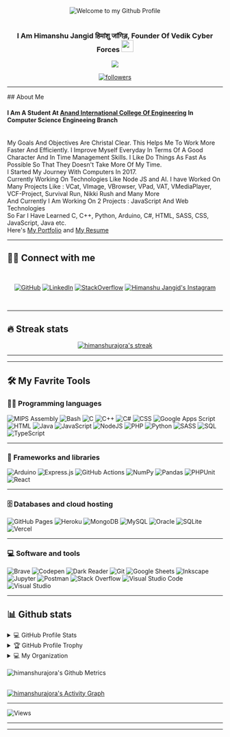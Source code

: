 <div align="center">
  <img src="https://github.com/BrunnerLivio/brunnerlivio/blob/master/images/welcome.png?raw=true" style="max-width: 100%;" alt="Welcome to my Github Profile" />
  <br />
  <br />
</div>
<h3 align="center">
  I Am Himanshu Jangid हिमांशु जांगिड़,  Founder Of Vedik Cyber Forces
  <img src="https://media.giphy.com/media/hvRJCLFzcasrR4ia7z/giphy.gif" width="28"> 
</h3>

<p align="center">
  <a href="https://github.com/DenverCoder1/readme-typing-svg"><img src="https://readme-typing-svg.herokuapp.com/?lines=Full-stack%20web%20Developer;A%20MEAN%20Stack%20Developer;Self-taught%20UI%2FUX%20Designer;Always%20learning%20new%20things&center=true&width=380&height=45"></a>
</p>
<p align="center">
  <a href="https://github.com/himanshurajora">
    <img alt="followers" title="Follow me on Github" src="https://img.shields.io/github/followers/himanshurajora?color=236ad3&labelColor=1155ba&style=for-the-badge&logo=github&label=Follow"/></a>
</p>
<hr>
## About Me
 
#### I Am A Student At <a href="https://anandice.ac.in">Anand International College Of Engineering</a> In Computer Science Engineeing Branch
<br>
My Goals And Objectives Are Christal Clear. This Helps Me To Work More Faster And Efficiently.
I Improve Myself Everyday In Terms Of A Good Character And In Time Management Skills.
I Like Do Things As Fast As Possible So That They Doesn't Take More Of My Time.
<br>
I Started My Journey With Computers In 2017.
<br>
Currently Working On Technologies Like Node JS and AI.
I have Worked On Many Projects Like :
VCat, VImage, VBrowser, VPad, VAT, VMediaPlayer, VCF-Project, Survival Run, Nikki Rush and Many More
<br>
And Currently I Am Working On 2 Projects : JavaScript And Web Technologies 

<br>
So Far I Have Learned C, C++, Python, Arduino, C#, HTML, SASS, CSS, JavaScript, Java etc.
<br>
Here's <a href="https://himanshurajora.github.io">My Portfolio</a> and <a href="https://www.jiocloud.com/s/?t=MQacwhLNYXsnrVPc&s=a9">My Resume</a>

<br>

****
## 🙋‍♂️ Connect with me

<br>

<!-- Badges template - https://github.com/badges/shields -->
<p align="center">
  <a href="https://www.github.com/himanshurajora"><img alt="GitHub" title="GitHub" src="https://img.shields.io/badge/-GitHub-black?style=for-the-badge&logo=github&logoColor=white"/></a>
  <a href="https://www.linkedin.com/in/himanshu-jangid-5a334a196/"><img alt="LinkedIn" title="LinkedIn" src="https://img.shields.io/badge/-LinkedIn-blue?style=for-the-badge&logo=LinkedIn&logoColor=white"/></a>
  <a href="https://stackoverflow.com/users/15781928/himanshu-jangidy"><img alt="StackOverflow" title="StackOverflow" src="https://img.shields.io/badge/-stackoverflow-orange?style=for-the-badge&logo=stackoverflow&logoColor=white"/></a>
  <a href="https://www.instagram.com/himy.in/">
  <img alt="Himanshu Jangid's Instagram" title="Instagram" src="https://img.shields.io/badge/-instagram-red?style=for-the-badge&logo=instagram&logoColor=white" /></a>
</p>
<br>

****

## 🔥 Streak stats

<!-- GitHub Readme Streak Stats - https://github.com/DenverCoder1/github-readme-streak-stats -->
<p align="center">
  <a href="https://github.com/DenverCoder1/github-readme-streak-stats">
    <img title="🔥 Get streak stats for your profile at git.io/streak-stats" alt="himanshurajora's streak" src="https://github-readme-streak-stats.herokuapp.com/?user=himanshurajora&theme=monokai-metallian&hide_border=true"/>
  </a>
</p>

<!-- Some badges are from https://github.com/Ileriayo/markdown-badges -->

<hr/>
<hr/>

## 🛠️ My Favrite Tools

### 👨‍💻 Programming languages

<p>
    <img alt="MIPS Assembly" src="https://img.shields.io/badge/Assembly%20-%23525252.svg?logo=mega&logoColor=white">
    <img alt="Bash" src="https://img.shields.io/badge/Bash%20-%23121011.svg?logo=gnu-bash&logoColor=white">
    <img alt="C" src="https://img.shields.io/badge/C%20-%232370ED.svg?logo=c&logoColor=white">
    <img alt="C++" src="https://img.shields.io/badge/C++%20-%2300599C.svg?logo=c%2B%2B&logoColor=white">
    <img alt="C#" src="https://img.shields.io/badge/C%23%20-%23239120.svg?logo=c-sharp&logoColor=white">
    <img alt="CSS" src="https://img.shields.io/badge/CSS%20-%231572B6.svg?logo=css3&logoColor=white">
    <img alt="Google Apps Script" src="https://img.shields.io/badge/Google%20Apps%20Script%20-%2302569B.svg?logo=google-cloud&logoColor=white">
    <img alt="HTML" src="https://img.shields.io/badge/HTML%20-%23E34F26.svg?logo=html5&logoColor=white">
    <img alt="Java" src="https://img.shields.io/badge/Java-%23007396.svg?logo=java&logoColor=white">
    <img alt="JavaScript" src="https://img.shields.io/badge/JavaScript%20-%23F7DF1E.svg?logo=javascript&logoColor=black">
    <img alt="NodeJS" src="https://img.shields.io/badge/Node.js%20-%2343853D.svg?logo=node-dot-js&logoColor=white">
    <img alt="PHP" src="https://img.shields.io/badge/PHP-%23777BB4.svg?logo=php&logoColor=white">
    <img alt="Python" src="https://img.shields.io/badge/Python%20-%2314354C.svg?logo=python&logoColor=white">
    <img alt="SASS" src="https://img.shields.io/badge/Sass%20-hotpink.svg?logo=SASS&logoColor=white">
    <img alt="SQL" src="https://img.shields.io/badge/SQL%20-%23025E8C.svg?logo=amazon-dynamodb&logoColor=white">
    <img alt="TypeScript" src="https://img.shields.io/badge/TypeScript%20-%23007ACC.svg?logo=typescript&logoColor=white">
</p>
<hr/>

### 🧰 Frameworks and libraries

<p>
    <img alt="Arduino" src="https://img.shields.io/badge/-Arduino-00979D?logo=Arduino&logoColor=white">
    <img alt="Express.js" src="https://img.shields.io/badge/Express.js%20-%23404d59.svg?logo=express&logoColor=white">
    <img alt="GitHub Actions" src="https://img.shields.io/badge/GitHub%20Actions%20-%232671E5.svg?logo=github%20actions&logoColor=white">
    <img alt="NumPy" src="https://img.shields.io/badge/Numpy%20-%23013243.svg?logo=numpy&logoColor=white">
    <img alt="Pandas" src="https://img.shields.io/badge/Pandas%20-%23150458.svg?logo=pandas&logoColor=white">
    <img alt="PHPUnit" src="https://img.shields.io/badge/PHPUnit%20-%233C9CD7.svg?logo=jekyll&logoColor=white">
    <img alt="React" src="https://img.shields.io/badge/React%20-%2320232a.svg?logo=react&logoColor=%2361DAFB">
</p>
<hr/>

### 🗄️ Databases and cloud hosting

<p>
    <img alt="GitHub Pages" src="https://img.shields.io/badge/GitHub%20Pages-%23327FC7.svg?logo=github&logoColor=white">
    <img alt="Heroku" src="https://img.shields.io/badge/Heroku%20-%23430098.svg?logo=heroku&logoColor=white">
    <img alt="MongoDB" src ="https://img.shields.io/badge/MongoDB-%234ea94b.svg?logo=mongodb&logoColor=white">
    <img alt="MySQL" src="https://img.shields.io/badge/MySQL-%2300f.svg?logo=mysql&logoColor=white">
    <img alt="Oracle" src ="https://img.shields.io/badge/Oracle%20-%23F00000.svg?logo=oracle&logoColor=white">
    <img alt="SQLite" src ="https://img.shields.io/badge/SQLite-%2307405e.svg?logo=sqlite&logoColor=white">
    <img alt="Vercel" src="https://img.shields.io/badge/Vercel%20-%23000000.svg?logo=vercel&logoColor=white">
</p>
<hr/>

### 💻 Software and tools

<p>
    <img alt="Brave" src="https://img.shields.io/badge/-Brave-FB542B?logo=brave&logoColor=white">
    <img alt="Codepen" src="https://img.shields.io/badge/Codepen-000000.svg?logo=codepen&logoColor=white">
    <img alt="Dark Reader" src="https://img.shields.io/badge/-Dark%20Reader-141E24?logo=dark-reader&logoColor=white">
    <img alt="Git" src="https://img.shields.io/badge/Git%20-%23F05033.svg?logo=git&logoColor=white">
    <img alt="Google Sheets" src="https://img.shields.io/badge/Google%20Sheets%20-%2334A853.svg?logo=google%20sheets&logoColor=white">
    <img alt="Inkscape" src="https://img.shields.io/badge/Inkscape-000000?logo=Inkscape&logoColor=white">
    <img alt="Jupyter" src="https://img.shields.io/badge/Jupyter%20-%23F37626.svg?logo=Jupyter&logoColor=white">
    <img alt="Postman" src="https://img.shields.io/badge/Postman-FF6C37?logo=postman&logoColor=white">
    <img alt="Stack Overflow" src="https://img.shields.io/badge/-Stack%20Overflow-FE7A16?logo=stack-overflow&logoColor=white">
    <img alt="Visual Studio Code" src="https://img.shields.io/badge/Visual%20Studio%20Code-0078d7.svg?logo=visual-studio-code&logoColor=white">
    <img alt="Visual Studio" src="https://img.shields.io/badge/Visual%20Studio-purple.svg?logo=visual-studio&logoColor=white">
</p>
<hr/>

## 📊 Github stats

<!-- https://github.com/anuraghazra/github-readme-stats -->
<details> 
  <summary>💻 GitHub Profile Stats</summary>
  <br/>
    <a href="https://github.com/anuraghazra/github-readme-stats"><img alt="himanshurajora's Github Stats" src="https://denvercoder1-github-readme-stats.vercel.app/api?username=himanshurajora&show_icons=true&count_private=true&theme=react&hide_border=true&bg_color=1F222E&title_color=F85D7F&icon_color=F8D866" /></a>
  <a href="https://github.com/anuraghazra/github-readme-stats"><img alt="himanshurajora's Top Languages" src="https://denvercoder1-github-readme-stats.vercel.app/api/top-langs/?username=himanshurajora&langs_count=10&layout=compact&theme=react&hide_border=true&bg_color=1F222E&title_color=F85D7F&icon_color=F8D866" /></a>
  <br/>
  <b>Note:</b> Top languages is only a metric of the languages my public code consists of and doesn't reflect experience or skill level.
  <br/>
</details>

<details> 
  <summary>🏆 GitHub Profile Trophy</summary>
  <br/>
  <a href="https://github.com/ryo-ma/github-profile-trophy"><img alt="himanshurajora's Top Languages" src="https://github-profile-trophy.vercel.app/?username=himanshurajora" /></a>
  <br/>
  <br/>
</details>

<details> 
  <summary>💻 My Organization</summary>
  <br/>
  <img alt="himanshurajora's Organizations" src="https://orgstats.vercel.app/?username=himanshurajora"/>
  <br/>
  <br/>
</details>
<br/>

<img alt="himanshurajora's Github Metrics" src="https://metrics.lecoq.io/himanshurajora" />
<br/>
<br/>

<!-- https://github.com/ashutosh00710/github-readme-activity-graph -->
<a href="https://github.com/ashutosh00710/github-readme-activity-graph"><img alt="himanshurajora's Activity Graph" src="https://activity-graph.herokuapp.com/graph?username=himanshurajora&bg_color=1F222E&color=F8D866&line=F85D7F&point=FFFFFF&hide_border=true" /></a>
<hr/>

<img alt="Views" title="Profile Views" src="https://gpvc.arturio.dev/himanshurajora"/>
<hr/>
<hr/>
